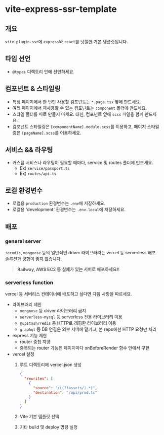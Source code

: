 # vite-express-ssr-template

## 개요

`vite-plugin-ssr`에 `express`와 `react`를 덧칠한 기본 템플릿입니다.

## 타입 선언

- `@types` 디렉토리 안에 선언하세요.

## 컴포넌트 & 스타일링

- 특정 페이지에서 한 번만 사용할 컴포넌트는 `*.page.tsx` 옆에 만드세요.
- 여러 페이지에서 재사용할 수 있는 컴포넌트는 `component` 폴더에 만드세요.
- 스타일 폴더를 따로 만들지 마세요. 대신, 컴포넌트 옆에 `scss` 파일을 함께 만드세요.
- 컴포넌트 스타일링은 `[componentName].module.scss`를 이용하고, 페이지 스타일링은 `[pageName].scss`를 이용하세요.

## 서비스 && 라우팅

- 커스텀 서비스나 라우팅이 필요할 때마다, service 및 routes 폴더에 만드세요.
  - Ex) `service/passport.ts`
  - Ex) `routes/api.ts`
  
## 로컬 환경변수
- 로컬용 `production` 환경변수는 `.env`에 저장하세요.
- 로컬용 'development' 환경변수는 `.env.local`에 저장하세요.

## 배포

### general server

`ioredis`, `mongoose` 등의 일반적인 driver 라이브러리는 vercel 등 serverless 배포 솔루션과 궁합이 좋지 않습니다.

> **Railway, AWS EC2 등 실체가 있는 서버로 배포하세요!!**

### serverless function

vercel 등 서버리스 컨테이너에 배포하고 싶다면 다음 사항을 따르세요.

- 라이브러리 제한
  - `mongoose` 등 driver 라이브러리 금지
  - `serverless-mysql` 등 serverless 전용 라이브러리 이용
  - `@upstash/redis` 등 HTTP로 래핑한 라이브러리 이용
  - `graphql` 등 DB 연결은 외부 서버에 맡기고, 본 repo에선 HTTP 요청만 처리
- express 기능 제한
  - router 중첩 지양
  - 중복되는 router 기능은 페이지마다 onBeforeRender 함수 안에서 구현
- vercel 설정
  1. 루트 디렉토리에 vercel.json 생성

      ```json
      {
        "rewrites": [
          {
            "source": "/((?!assets/).*)",
            "destination": "/api/prod.ts"
          }
        ]
      }
      ```

  2. Vite 기본 템플릿 선택
  3. 기타 build 및 deploy 명령 설정
